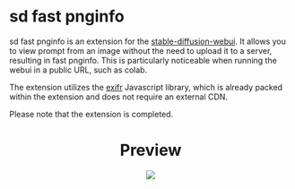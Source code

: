 # sd fast pnginfo

sd fast pnginfo is an extension for the [stable-diffusion-webui](https://github.com/AUTOMATIC1111/stable-diffusion-webui). It allows you to view prompt from an image without the need to upload it to a server, resulting in fast pnginfo. This is particularly noticeable when running the webui in a public URL, such as colab.

The extension utilizes the [exifr](https://mutiny.cz/exifr/) Javascript library, which is already packed within the extension and does not require an external CDN.

Please note that the extension is completed.

<h1 align="center">Preview</h1>
<p align="center">
  <img src="https://github.com/pantat88/sd-fast-pnginfo/blob/db50e68cc9cbc139b9ab1f7a13387c15d4f17bc4/preview.gif">
</p>
